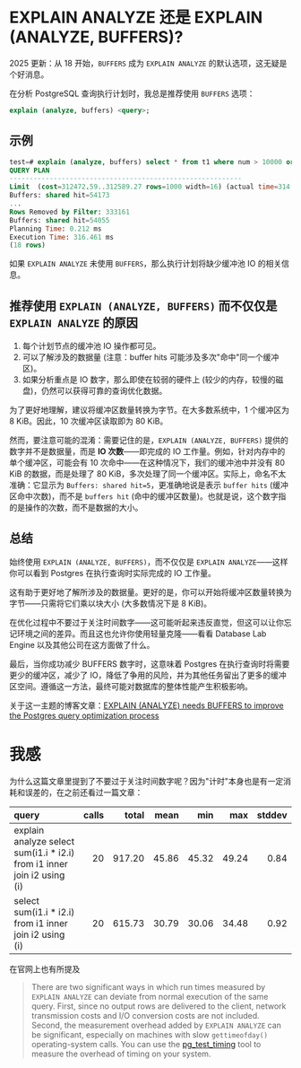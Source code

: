 # EXPLAIN ANALYZE 还是 EXPLAIN (ANALYZE, BUFFERS)?

2025 更新：从 18 开始，`BUFFERS` 成为 `EXPLAIN ANALYZE` 的默认选项，这无疑是个好消息。

在分析 PostgreSQL 查询执行计划时，我总是推荐使用 `BUFFERS` 选项：

```sql
explain (analyze, buffers) <query>;
```

## 示例

```sql
test=# explain (analyze, buffers) select * from t1 where num > 10000 order by num limit 1000;
QUERY PLAN
----------------------------------------------------------
Limit  (cost=312472.59..312589.27 rows=1000 width=16) (actual time=314.798..316.400 rows=1000 loops=1)
Buffers: shared hit=54173
...
Rows Removed by Filter: 333161
Buffers: shared hit=54055
Planning Time: 0.212 ms
Execution Time: 316.461 ms
(18 rows)
```

如果 `EXPLAIN ANALYZE` 未使用 `BUFFERS`，那么执行计划将缺少缓冲池 IO 的相关信息。

## 推荐使用 `EXPLAIN (ANALYZE, BUFFERS)` 而不仅仅是 `EXPLAIN ANALYZE` 的原因

1. 每个计划节点的缓冲池 IO 操作都可见。
2. 可以了解涉及的数据量 (注意：buffer hits  可能涉及多次"命中"同一个缓冲区)。
3. 如果分析重点是 IO 数字，那么即使在较弱的硬件上 (较少的内存，较慢的磁盘)，仍然可以获得可靠的查询优化数据。

为了更好地理解，建议将缓冲区数量转换为字节。在大多数系统中，1 个缓冲区为 8 KiB。因此，10 次缓冲区读取即为 80 KiB。

然而，要注意可能的混淆：需要记住的是，`EXPLAIN (ANALYZE, BUFFERS)` 提供的数字并不是数据量，而是 **IO 次数**——即完成的 IO 工作量。例如，针对内存中的单个缓冲区，可能会有 10 次命中——在这种情况下，我们的缓冲池中并没有 80 KiB 的数据，而是处理了 80 KiB，多次处理了同一个缓冲区。实际上，命名不太准确：它显示为 `Buffers: shared hit=5`，更准确地说是表示 `buffer hits` (缓冲区命中次数)，而不是 `buffers hit` (命中的缓冲区数量)。也就是说，这个数字指的是操作的次数，而不是数据的大小。

## 总结

始终使用 `EXPLAIN (ANALYZE, BUFFERS)`，而不仅仅是 `EXPLAIN ANALYZE`——这样你可以看到 Postgres 在执行查询时实际完成的 IO 工作量。

这有助于更好地了解所涉及的数据量。更好的是，你可以开始将缓冲区数量转换为字节——只需将它们乘以块大小 (大多数情况下是 8 KiB)。 

在优化过程中不要过于关注时间数字——这可能听起来违反直觉，但这可以让你忘记环境之间的差异。而且这也允许你使用轻量克隆——看看 Database Lab Engine 以及其他公司在这方面做了什么。

最后，当你成功减少 BUFFERS 数字时，这意味着 Postgres 在执行查询时将需要更少的缓冲区，减少了 IO，降低了争用的风险，并为其他任务留出了更多的缓冲区空间。遵循这一方法，最终可能对数据库的整体性能产生积极影响。

关于这一主题的博客文章：[EXPLAIN (ANALYZE) needs BUFFERS to improve the Postgres query optimization process](https://postgres.ai/blog/20220106-explain-analyze-needs-buffers-to-improve-the-postgres-query-optimization-process)

# 我感

为什么这篇文章里提到了不要过于关注时间数字呢？因为"计时"本身也是有一定消耗和误差的，在之前还看过一篇文章：

| query                                                        | calls |  total |  mean |   min |   max | stddev |
| :----------------------------------------------------------- | ----: | -----: | ----: | ----: | ----: | -----: |
| explain analyze select sum(i1.i * i2.i) from i1 inner join i2 using (i) |    20 | 917.20 | 45.86 | 45.32 | 49.24 |   0.84 |
| select sum(i1.i * i2.i) from i1 inner join i2 using (i)      |    20 | 615.73 | 30.79 | 30.06 | 34.48 |   0.92 |

在官网上也有所提及

>There are two significant ways in which run times measured by `EXPLAIN ANALYZE` can deviate from normal execution of the same query. First, since no output rows are delivered to the client, network transmission costs and I/O conversion costs are not included. Second, the measurement overhead added by `EXPLAIN ANALYZE` can be significant, especially on machines with slow `gettimeofday()` operating-system calls. You can use the [pg_test_timing](https://www.postgresql.org/docs/current/pgtesttiming.html) tool to measure the overhead of timing on your system.